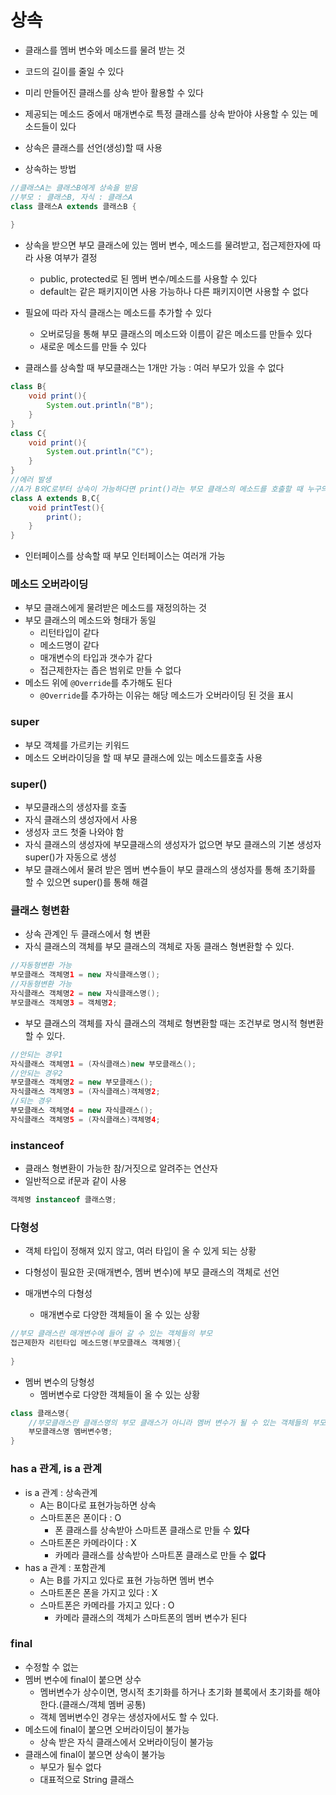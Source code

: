 # 상속

* 클래스를 멤버 변수와 메소드를 물려 받는 것
* 코드의 길이를 줄일 수 있다
* 미리 만들어진 클래스를 상속 받아 활용할 수 있다
* 제공되는 메소드 중에서 매개변수로 특정 클래스를 상속 받아야 사용할 수 있는 메소드들이 있다
* 상속은 클래스를 선언(생성)할 때 사용

* 상속하는 방법

```java
//클래스A는 클래스B에게 상속을 받음
//부모 : 클래스B, 자식 : 클래스A
class 클래스A extends 클래스B {
    
}
```

* 상속을 받으면 부모 클래스에 있는 멤버 변수, 메소드를 물려받고, 접근제한자에 따라 사용 여부가 결정
  * public, protected로 된 멤버 변수/메소드를 사용할 수 있다
  * default는 같은 패키지이면 사용 가능하나 다른 패키지이면 사용할 수 없다

* 필요에 따라 자식 클래스는 메소드를 추가할 수 있다
  * 오버로딩을 통해 부모 클래스의 메소드와 이름이 같은 메소드를 만들수 있다
  * 새로운 메소드를 만들 수 있다
* 클래스를 상속할 때 부모클래스는 1개만 가능 : 여러 부모가 있을 수 없다

```java
class B{
    void print(){
        System.out.println("B");
    }
}
class C{
    void print(){
        System.out.println("C");
    }
}
//에러 발생
//A가 B와C로부터 상속이 가능하다면 print()라는 부모 클래스의 메소드를 호출할 때 누구의 print()인지 알수 없기 때문에 안됨
class A extends B,C{
    void printTest(){
        print();
    }
}
```



* 인터페이스를 상속할 때 부모 인터페이스는 여러개 가능



### 메소드 오버라이딩

* 부모 클래스에게 물려받은 메소드를 재정의하는 것
* 부모 클래스의 메소드와 형태가 동일
  * 리턴타입이 같다
  * 메소드명이 같다
  * 매개변수의 타입과 갯수가 같다
  * 접근제한자는 좁은 범위로 만들 수 없다
* 메소드 위에 `@Override`를 추가해도 된다
  * `@Override`를 추가하는 이유는 해당 메소드가 오버라이딩 된 것을 표시

### super

* 부모 객체를 가르키는 키워드
* 메소드 오버라이딩을 할 때 부모 클래스에 있는 메소드를호출 사용

### super()

* 부모클래스의 생성자를 호출
* 자식 클래스의 생성자에서 사용
* 생성자 코드 첫줄 나와야 함
* 자식 클래스의 생성자에 부모클래스의 생성자가 없으면 부모 클래스의 기본 생성자 super()가 자동으로 생성
* 부모 클래스에서 물려 받은 멤버 변수들이 부모 클래스의 생성자를 통해 초기화를 할 수 있으면 super()를 통해 해결

### 클래스 형변환

* 상속 관계인 두 클래스에서 형 변환
* 자식 클래스의 객체를 부모 클래스의 객체로 자동 클래스 형변환할 수 있다.

```java
//자동형변환 가능
부모클래스 객체명1 = new 자식클래스명();
//자동형변환 가능
자식클래스 객체명2 = new 자식클래스명();
부모클래스 객체명3 = 객체명2;
```

* 부모 클래스의 객체를 자식 클래스의 객체로 형변환할 때는 조건부로 명시적 형변환 할 수 있다.

```java
//안되는 경우1
자식클래스 객체명1 = (자식클래스)new 부모클래스();
//안되는 경우2
부모클래스 객체명2 = new 부모클래스();
자식클래스 객체명3 = (자식클래스)객체명2;
//되는 경우
부모클래스 객체명4 = new 자식클래스();
자식클래스 객체명5 = (자식클래스)객체명4;
```

### instanceof

* 클래스 형변환이 가능한 참/거짓으로 알려주는 연산자
* 일반적으로 if문과 같이 사용

```java
객체명 instanceof 클래스명;
```



### 다형성

* 객체 타입이 정해져 있지 않고, 여러 타입이 올 수 있게 되는 상황
* 다형성이 필요한 곳(매개변수, 멤버 변수)에 부모 클래스의 객체로 선언

* 매개변수의 다형성
  * 매개변수로 다양한 객체들이 올 수 있는 상황

```java
//부모 클래스란 매개변수에 들어 갈 수 있는 객체들의 부모
접근제한자 리턴타입 메소드명(부모클래스 객체명){
    
}
```

* 멤버 변수의 당형성
  * 멤버변수로 다양한 객체들이 올 수 있는 상황

```java
class 클래스명{
    //부모클래스란 클래스명의 부모 클래스가 아니라 멤버 변수가 될 수 있는 객체들의 부모
    부모클래스명 멤버변수명;
}
```



### has a 관계, is a 관계

* is a 관계 : 상속관계
  * A는 B이다로 표현가능하면 상속
  * 스마트폰은 폰이다 : O
    * 폰 클래스를 상속받아 스마트폰 클래스로 만들 수 **있다**
  * 스마트폰은 카메라이다 : X
    * 카메라 클래스를 상속받아 스마트폰 클래스로 만들 수 **없다**
* has a 관계 : 포함관계
  * A는 B를 가지고 있다로 표현 가능하면 멤버 변수
  * 스마트폰은 폰을 가지고 있다 : X
  * 스마트폰은 카메라를 가지고 있다 : O
    * 카메라 클래스의 객체가 스마트폰의 멤버 변수가 된다

### final

* 수정할 수 없는
* 멤버 변수에 final이 붙으면 상수
  * 멤버변수가 상수이면, 명시적 초기화를 하거나 초기화 블록에서 초기화를 해야한다.(클래스/객체 멤버 공통)
  * 객체 멤버변수인 경우는 생성자에서도 할 수 있다.
* 메소드에 final이 붙으면 오버라이딩이 불가능
  * 상속 받은 자식 클래스에서 오버라이딩이 불가능
* 클래스에 final이 붙으면 상속이 불가능
  * 부모가 될수 없다
  * 대표적으로 String 클래스





